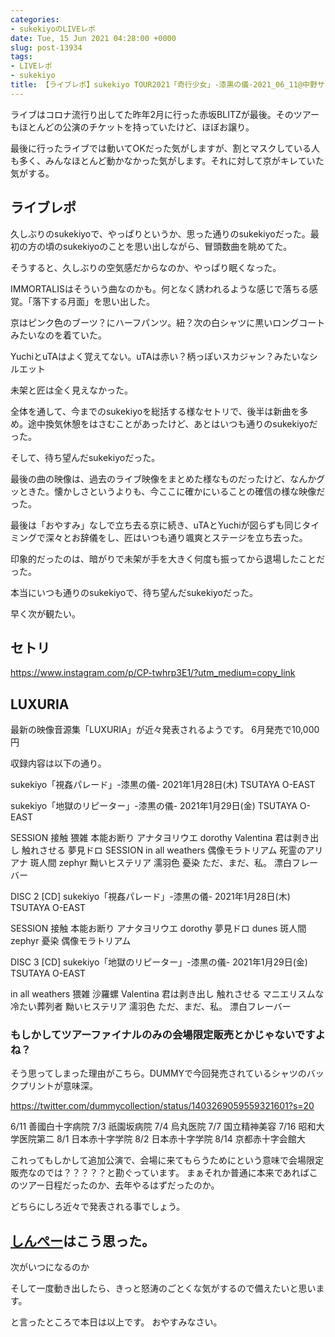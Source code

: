 ```yaml
---
categories:
- sukekiyoのLIVEレポ
date: Tue, 15 Jun 2021 04:28:00 +0000
slug: post-13934
tags:
- LIVEレポ
- sukekiyo
title: 【ライブレポ】sukekiyo TOUR2021「奇行少女」-漆黒の儀-2021_06_11@中野サンプラザ
---
```


ライブはコロナ流行り出してた昨年2月に行った赤坂BLITZが最後。そのツアーもほとんどの公演のチケットを持っていたけど、ほぼお譲り。

最後に行ったライブでは動いてOKだった気がしますが、割とマスクしている人も多く、みんなほとんど動かなかった気がします。それに対して京がキレていた気がする。

<h2>ライブレポ</h2>
久しぶりのsukekiyoで、やっぱりというか、思った通りのsukekiyoだった。最初の方の頃のsukekiyoのことを思い出しながら、冒頭数曲を眺めてた。

そうすると、久しぶりの空気感だからなのか、やっぱり眠くなった。

IMMORTALISはそういう曲なのかも。何となく誘われるような感じで落ちる感覚。「落下する月面」を思い出した。

京はピンク色のブーツ？にハーフパンツ。紐？次の白シャツに黒いロングコートみたいなのを着ていた。

YuchiとuTAはよく覚えてない。uTAは赤い？柄っぽいスカジャン？みたいなシルエット

未架と匠は全く見えなかった。

全体を通して、今までのsukekiyoを総括する様なセトリで、後半は新曲を多め。途中換気休憩をはさむことがあったけど、あとはいつも通りのsukekiyoだった。

そして、待ち望んだsukekiyoだった。

最後の曲の映像は、過去のライブ映像をまとめた様なものだったけど、なんかグッときた。懐かしさというよりも、今ここに確かにいることの確信の様な映像だった。

最後は「おやすみ」なしで立ち去る京に続き、uTAとYuchiが図らずも同じタイミングで深々とお辞儀をし、匠はいつも通り颯爽とステージを立ち去った。

印象的だったのは、暗がりで未架が手を大きく何度も振ってから退場したことだった。

本当にいつも通りのsukekiyoで、待ち望んだsukekiyoだった。

早く次が観たい。

<h2>セトリ</h2>

https://www.instagram.com/p/CP-twhrp3E1/?utm_medium=copy_link

<h2> LUXURIA</h2>
最新の映像音源集「LUXURIA」が近々発表されるようです。
6月発売で10,000円

収録内容は以下の通り。


sukekiyo「視姦パレード」-漆黒の儀-
2021年1月28日(木) TSUTAYA O-EAST

sukekiyo「地獄のリピーター」-漆黒の儀-
2021年1月29日(金) TSUTAYA O-EAST

SESSION
接触
猥雑
本能お断り
アナタヨリウエ
dorothy
Valentina
君は剥き出し
触れさせる
夢見ドロ
SESSION
in all weathers
偶像モラトリアム
死霊のアリアナ
斑人間
zephyr
黝いヒステリア
濡羽色
憂染
ただ、まだ、私。
漂白フレーバー

DISC 2 [CD]
sukekiyo「視姦パレード」-漆黒の儀-
2021年1月28日(木) TSUTAYA O-EAST

SESSION
接触
本能お断り
アナタヨリウエ
dorothy
夢見ドロ
dunes
斑人間
zephyr
憂染
偶像モラトリアム

DISC 3 [CD]
sukekiyo「地獄のリピーター」-漆黒の儀-
2021年1月29日(金) TSUTAYA O-EAST

in all weathers
猥雑
沙羅螺
Valentina
君は剥き出し
触れさせる
マニエリスムな冷たい葬列者
黝いヒステリア
濡羽色
ただ、まだ、私。
漂白フレーバー

<h3> もしかしてツアーファイナルのみの会場限定販売とかじゃないですよね？</h3>
そう思ってしまった理由がこちら。DUMMYで今回発売されているシャツのバックプリントが意味深。

https://twitter.com/dummycollection/status/1403269059559321601?s=20

6/11 善國白十字病院
7/3 祇園坂病院
7/4 烏丸医院
7/7 国立精神美容
7/16 昭和大学医院第二
8/1 日本赤十字学院
8/2 日本赤十字学院
8/14 京都赤十字会館大

これってもしかして追加公演で、会場に来てもらうためにという意味で会場限定販売なのでは？？？？？と勘ぐっています。
まぁそれか普通に本来であればこのツアー日程だったのか、去年やるはずだったのか。

どちらにしろ近々で発表される事でしょう。

<h2><a href="https://twitter.com/s_s_p_y">しんぺー</a>はこう思った。</h2>
次がいつになるのか

そして一度動き出したら、きっと怒涛のごとくな気がするので備えたいと思います。

と言ったところで本日は以上です。
おやすみなさい。